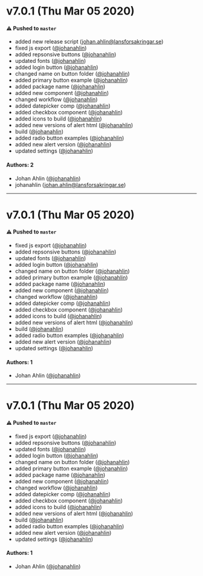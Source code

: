 # v7.0.1 (Thu Mar 05 2020)

#### ⚠️  Pushed to `master`

- added new release script  (johan.ahlin@lansforsakringar.se)
- fixed js export  ([@johanahlin](https://github.com/johanahlin))
- added repsonsive buttons  ([@johanahlin](https://github.com/johanahlin))
- updated fonts  ([@johanahlin](https://github.com/johanahlin))
- added login button  ([@johanahlin](https://github.com/johanahlin))
- changed name on button folder  ([@johanahlin](https://github.com/johanahlin))
- added primary button example  ([@johanahlin](https://github.com/johanahlin))
- added package name  ([@johanahlin](https://github.com/johanahlin))
- added new component  ([@johanahlin](https://github.com/johanahlin))
- changed workflow  ([@johanahlin](https://github.com/johanahlin))
- added datepicker comp  ([@johanahlin](https://github.com/johanahlin))
- added checkbox component  ([@johanahlin](https://github.com/johanahlin))
- added icons to build  ([@johanahlin](https://github.com/johanahlin))
- added new versions of alert html  ([@johanahlin](https://github.com/johanahlin))
- build  ([@johanahlin](https://github.com/johanahlin))
- added radio button examples  ([@johanahlin](https://github.com/johanahlin))
- added new alert version  ([@johanahlin](https://github.com/johanahlin))
- updated settings  ([@johanahlin](https://github.com/johanahlin))

#### Authors: 2

- Johan Ahlin ([@johanahlin](https://github.com/johanahlin))
- johanahlin (johan.ahlin@lansforsakringar.se)

---

# v7.0.1 (Thu Mar 05 2020)

#### ⚠️  Pushed to `master`

- fixed js export  ([@johanahlin](https://github.com/johanahlin))
- added repsonsive buttons  ([@johanahlin](https://github.com/johanahlin))
- updated fonts  ([@johanahlin](https://github.com/johanahlin))
- added login button  ([@johanahlin](https://github.com/johanahlin))
- changed name on button folder  ([@johanahlin](https://github.com/johanahlin))
- added primary button example  ([@johanahlin](https://github.com/johanahlin))
- added package name  ([@johanahlin](https://github.com/johanahlin))
- added new component  ([@johanahlin](https://github.com/johanahlin))
- changed workflow  ([@johanahlin](https://github.com/johanahlin))
- added datepicker comp  ([@johanahlin](https://github.com/johanahlin))
- added checkbox component  ([@johanahlin](https://github.com/johanahlin))
- added icons to build  ([@johanahlin](https://github.com/johanahlin))
- added new versions of alert html  ([@johanahlin](https://github.com/johanahlin))
- build  ([@johanahlin](https://github.com/johanahlin))
- added radio button examples  ([@johanahlin](https://github.com/johanahlin))
- added new alert version  ([@johanahlin](https://github.com/johanahlin))
- updated settings  ([@johanahlin](https://github.com/johanahlin))

#### Authors: 1

- Johan Ahlin ([@johanahlin](https://github.com/johanahlin))

---

# v7.0.1 (Thu Mar 05 2020)

#### ⚠️  Pushed to `master`

- fixed js export  ([@johanahlin](https://github.com/johanahlin))
- added repsonsive buttons  ([@johanahlin](https://github.com/johanahlin))
- updated fonts  ([@johanahlin](https://github.com/johanahlin))
- added login button  ([@johanahlin](https://github.com/johanahlin))
- changed name on button folder  ([@johanahlin](https://github.com/johanahlin))
- added primary button example  ([@johanahlin](https://github.com/johanahlin))
- added package name  ([@johanahlin](https://github.com/johanahlin))
- added new component  ([@johanahlin](https://github.com/johanahlin))
- changed workflow  ([@johanahlin](https://github.com/johanahlin))
- added datepicker comp  ([@johanahlin](https://github.com/johanahlin))
- added checkbox component  ([@johanahlin](https://github.com/johanahlin))
- added icons to build  ([@johanahlin](https://github.com/johanahlin))
- added new versions of alert html  ([@johanahlin](https://github.com/johanahlin))
- build  ([@johanahlin](https://github.com/johanahlin))
- added radio button examples  ([@johanahlin](https://github.com/johanahlin))
- added new alert version  ([@johanahlin](https://github.com/johanahlin))
- updated settings  ([@johanahlin](https://github.com/johanahlin))

#### Authors: 1

- Johan Ahlin ([@johanahlin](https://github.com/johanahlin))